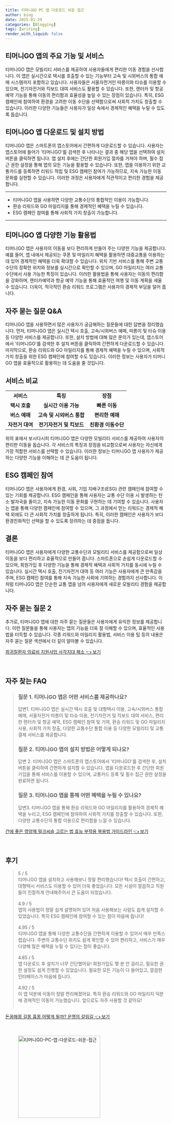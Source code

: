 ```yaml
---
title: 티머니GO PC 앱 다운로드 쉬운 접근
author: bing
date: 2025-01-29
categories: [Blogging]
tags: [writing]
render_with_liquid: false
---
```



<h2 id='주요 기능 및 서비스'>티머니GO 앱의 주요 기능 및 서비스</h2>

<p>티머니GO 앱은 모빌리티 서비스를 제공하여 사용자들에게 편리한 이동 경험을 선사합니다. 이 앱은 실시간으로 택시를 호출할 수 있는 기능부터 고속 및 시외버스의 통합 예매 시스템까지 포함하고 있습니다. 사용자들은 서울자전거인 따릉이와 타슈를 이용할 수 있으며, 전기자전거와 킥보드 대여 서비스도 활용할 수 있습니다. 또한, 렌터카 및 항공 예약 기능을 통해 이동의 편리함과 효율성을 높일 수 있는 장점이 있습니다. 특히, ESG 캠페인에 참여하여 환경을 고려한 이동 수단을 선택함으로써 사회적 가치도 창출할 수 있습니다. 이러한 다양한 기능들은 사용자가 일상 속에서 경제적인 혜택을 누릴 수 있도록 돕습니다.</p>

<h2 id='앱 다운로드 및 설치 방법'>티머니GO 앱 다운로드 및 설치 방법</h2>

<p>티머니GO 앱은 스마트폰의 앱스토어에서 간편하게 다운로드할 수 있습니다. 사용자는 앱스토어에 들어가 '티머니GO'를 검색한 후 나타나는 결과 중 해당 앱을 선택하여 설치 버튼을 클릭하면 됩니다. 앱 설치 후에는 간단한 회원가입 절차를 거쳐야 하며, 필수 접근 권한 설정을 통해 앱의 모든 기능을 활용할 수 있습니다. 또한, 앱을 이용하기 위한 교통카드를 등록하면 리워드 적립 및 ESG 캠페인 참여가 가능하므로, 지속 가능한 이동 문화를 실현할 수 있습니다. 이러한 과정은 사용자에게 직관적이고 편리한 경험을 제공합니다.</p>

<hr />

<ul>
    <li>티머니GO 앱을 사용하면 다양한 교통수단의 통합적인 이용이 가능합니다.</li>
    <li>환승 리워드와 GO 마일리지를 통해 경제적인 혜택을 누릴 수 있습니다.</li>
    <li>ESG 캠페인 참여를 통해 사회적 가치 창출이 가능합니다.</li>
</ul>

<hr />

<h2 id='다양한 기능 활용법'>티머니GO 앱 다양한 기능 활용법</h2>

<p>티머니GO 앱은 사용자의 이동을 보다 편리하게 만들어 주는 다양한 기능을 제공합니다. 예를 들어, 앱 내에서 제공되는 쿠폰 및 마일리지 혜택을 활용하면 대중교통을 이용하는 데 있어 경제적인 혜택을 더욱 확대할 수 있습니다. 위치 기반 서비스를 통해 주변 교통수단의 정확한 위치와 정보를 실시간으로 확인할 수 있으며, GO 마일리지는 여러 교통수단에서 사용 가능한 특징이 있습니다. 이러한 활용법을 통해 사용자는 이동의 편리함을 강화하며, 렌터카예약과 항공 예약 기능을 통해 효율적인 여행 및 이동 계획을 세울 수 있습니다. 더욱이, 적극적인 환승 리워드 프로그램은 사용자의 경제적 부담을 덜어 줍니다.</p>

<h2 id='자주 묻는 질문'>자주 묻는 질문 Q&A</h2>

<p>티머니GO 앱을 사용하면서 많은 사용자가 궁금해하는 질문들에 대한 답변을 정리했습니다. 먼저, 티머니GO 앱은 실시간 택시 호출, 고속/시외버스 예매, 따릉이 및 타슈 이용 등 다양한 서비스를 제공합니다. 또한, 설치 방법에 대해 많은 문의가 있는데, 앱스토어에서 '티머니GO'를 검색한 후 설치 버튼을 클릭하여 간편하게 다운로드할 수 있습니다. 마지막으로, 환승 리워드와 GO 마일리지를 통해 경제적 혜택을 누릴 수 있으며, 사회적 가치 창출을 위한 ESG 캠페인에 참여할 수도 있습니다. 이러한 정보는 사용자가 티머니GO 앱을 효율적으로 활용하는 데 도움을 줄 것입니다.</p>

<h2 id='서비스 비교'>서비스 비교</h2>

<table>
    <tr>
        <td style="text-align: center; height: 17px;"><b>서비스</b></td>
        <td style="text-align: center; height: 17px;"><b>특징</b></td>
        <td style="text-align: center; height: 17px;"><b>장점</b></td>
    </tr>
    <tr>
        <td style="text-align: center; height: 17px;"><b>택시 호출</b></td>
        <td style="text-align: center; height: 17px;"><b>실시간 이용 가능</b></td>
        <td style="text-align: center; height: 17px;"><b>빠른 이동</b></td>
    </tr>
    <tr>
        <td style="text-align: center; height: 17px;"><b>버스 예매</b></td>
        <td style="text-align: center; height: 17px;"><b>고속 및 시외버스 통합</b></td>
        <td style="text-align: center; height: 17px;"><b>편리한 예매</b></td>
    </tr>
    <tr>
        <td style="text-align: center; height: 17px;"><b>자전거 대여</b></td>
        <td style="text-align: center; height: 17px;"><b>전기자전거 및 킥보드</b></td>
        <td style="text-align: center; height: 17px;"><b>친환경 이동수단</b></td>
    </tr>
</table>

<p>위의 표에서 보시다시피 티머니GO 앱은 다양한 모빌리티 서비스를 제공하여 사용자의 편리한 이동을 돕습니다. 각 서비스의 특징과 장점을 비교함으로써 사용자는 자신에게 가장 적합한 서비스를 선택할 수 있습니다. 이러한 정보는 티머니GO 앱 사용자가 제공하는 다양한 기능을 이해하는 데 큰 도움이 됩니다.</p>

<h2 id='ESG 캠페인 참여'>ESG 캠페인 참여</h2>

<p>티머니GO 앱은 사용자에게 환경, 사회, 기업 지배구조(ESG) 관련 캠페인에 참여할 수 있는 기회를 제공합니다. ESG 캠페인을 통해 사용자는 교통 수단 이용 시 발생하는 탄소 발자국을 줄이고, 지속 가능한 이동 문화를 구현하는 데 기여할 수 있습니다. 사용자는 앱을 통해 다양한 캠페인에 참여할 수 있으며, 그 과정에서 얻는 리워드는 경제적 혜택 외에도 더 큰 사회적 가치를 창출하게 됩니다. 특히, 이러한 캠페인은 사용자가 보다 환경친화적인 선택을 할 수 있도록 장려하는 데 중점을 둡니다.</p>

<h2 id='결론'>결론</h2>

<p>티머니GO 앱은 사용자에게 다양한 교통수단과 모빌리티 서비스를 제공함으로써 일상 이동을 보다 편리하고 효율적으로 만들어 줍니다. 스마트폰으로 손쉽게 다운로드할 수 있으며, 회원가입 후 다양한 기능을 통해 경제적 혜택과 사회적 가치를 동시에 누릴 수 있습니다. 실시간 택시 호출, 전기자전거 대여 등 여러 기능은 사용자에게 큰 만족감을 주며, ESG 캠페인 참여를 통해 지속 가능한 사회에 기여하는 경험까지 선사합니다. 이처럼 티머니GO 앱은 단순한 교통 앱을 넘어 사용자에게 새로운 모빌리티 경험을 제공합니다.</p>

<h2 id='자주 묻는 질문 2'>자주 묻는 질문 2</h2>

<p>추가로, 티머니GO 앱에 대한 자주 묻는 질문들은 사용자에게 유익한 정보를 제공합니다. 이런 질문들을 통해 사용자는 앱의 기능을 더욱 잘 이해할 수 있으며, 효율적인 사용법을 터득할 수 있습니다. 각종 리워드와 마일리지 활용법, 서비스 이용 팁 등의 내용은 자주 묻는 질문 섹션에서 더 깊이 알아볼 수 있습니다.</p>


<p><a class="click-button" title="희귀질환자 의료비 지원사업 사각지대 해소" href="https://adkhouse.github.io/posts/%ED%9D%AC%EA%B7%80%EC%A7%88%ED%99%98%EC%9E%90-%EC%9D%98%EB%A3%8C%EB%B9%84-%EC%A7%80%EC%9B%90%EC%82%AC%EC%97%85-%EC%82%AC%EA%B0%81%EC%A7%80%EB%8C%80-%ED%95%B4%EC%86%8C/" rel="dofollow">희귀질환자 의료비 지원사업 사각지대 해소 👈 보기</a></p><br>
<h2 id='자주_찾는_FAQ'>자주 찾는 FAQ</h2>
<div itemscope="" itemtype="https://schema.org/FAQPage"> 
<blockquote> 
<div itemscope="" itemprop="mainEntity" itemtype="https://schema.org/Question"> 
<h3 itemprop="name">질문 1. 티머니GO 앱은 어떤 서비스를 제공하나요?</h3> 
<div itemscope="" itemprop="acceptedAnswer" itemtype="https://schema.org/Answer"> 
<span itemprop="text"> 
<p>답변1. 티머니GO 앱은 실시간 택시 호출 및 대형택시 이용, 고속/시외버스 통합 예매, 서울자전거 따릉이 및 타슈 이용, 전기자전거 및 킥보드 대여 서비스, 편리한 렌터카 및 항공 예약, ESG 캠페인 참여 및 기여, 환승 리워드 및 GO 마일리지 사용, 사회적 가치 창출, 다양한 교통수단 통합 이용 등 다양한 모빌리티 및 교통 결제 서비스를 제공합니다.</p> 
</span> 
</div> 
</div> 
<div itemscope="" itemprop="mainEntity" itemtype="https://schema.org/Question"> 
<h3 itemprop="name">질문 2. 티머니GO 앱의 설치 방법은 어떻게 되나요?</h3> 
<div itemscope="" itemprop="acceptedAnswer" itemtype="https://schema.org/Answer"> 
<span itemprop="text"> 
<p>답변 2. 티머니GO 앱은 스마트폰의 앱스토어에서 '티머니GO'를 검색한 후, 설치 버튼을 클릭하여 간편하게 설치할 수 있습니다. 앱을 다운로드한 후 간단한 회원가입을 통해 서비스를 이용할 수 있으며, 교통카드 등록 및 필수 접근 권한 설정을 완료하면 됩니다.</p> 
</span> 
</div> 
</div> 
<div itemscope="" itemprop="mainEntity" itemtype="https://schema.org/Question"> 
<h3 itemprop="name">질문 3. 티머니GO 앱을 통해 어떤 혜택을 누릴 수 있나요?</h3> 
<div itemscope="" itemprop="acceptedAnswer" itemtype="https://schema.org/Answer"> 
<span itemprop="text"> 
<p>답변3. 티머니GO 앱을 통해 환승 리워드와 GO 마일리지를 활용하여 경제적 혜택을 누리고, ESG 캠페인에 참여하여 사회적 가치를 창출할 수 있습니다. 또한, 다양한 교통수단의 통합 이용으로 편리함을 느낄 수 있습니다.</p> 
</span> 
</div> 
</div> 
</blockquote> 
</div>
<p><a class="click-button" title="간에 좋은 영양제 밀크씨슬 고르는 법 효능 부작용 복용법 가이드라인" href="https://adkhouse.github.io/posts/%EA%B0%84%EC%97%90-%EC%A2%8B%EC%9D%80-%EC%98%81%EC%96%91%EC%A0%9C-%EB%B0%80%ED%81%AC%EC%94%A8%EC%8A%AC-%EA%B3%A0%EB%A5%B4%EB%8A%94-%EB%B2%95-%ED%9A%A8%EB%8A%A5-%EB%B6%80%EC%9E%91%EC%9A%A9-%EB%B3%B5%EC%9A%A9%EB%B2%95-%EA%B0%80%EC%9D%B4%EB%93%9C%EB%9D%BC%EC%9D%B8/" rel="dofollow">간에 좋은 영양제 밀크씨슬 고르는 법 효능 부작용 복용법 가이드라인 👈 보기</a></p><br>
<h2 id='후기'>후기</h2>
<div itemscope itemtype="https://schema.org/Product">
  <blockquote>
  <div itemprop="review" itemscope itemtype="https://schema.org/Review">
      <div itemprop="reviewRating" itemscope itemtype="https://schema.org/Rating"> <span itemprop="ratingValue">5</span> / <span itemprop="bestRating">5</span> </div>
      <span itemprop="reviewBody">티머니GO 앱을 설치하고 사용해보니 정말 편리했습니다! 택시 호출이 간편하고, 대형택시 서비스도 이용할 수 있어 더욱 좋았습니다. 모든 시설이 깔끔하고 직원들이 친절하게 안내해주어서 큰 도움이 되었습니다.</span>
  </div>
  <br>
  <div itemprop="review" itemscope itemtype="https://schema.org/Review">
      <div itemprop="reviewRating" itemscope itemtype="https://schema.org/Rating"> <span itemprop="ratingValue">4.9</span> / <span itemprop="bestRating">5</span> </div>
      <span itemprop="reviewBody">앱의 사용법이 정말 쉽게 설명되어 있어 처음 사용해보는 사람도 쉽게 설치할 수 있었습니다. 특히 ESG 캠페인에 참여할 수 있는 점이 마음에 듭니다!</span>
  </div>
  <br>
  <div itemprop="review" itemscope itemtype="https://schema.org/Review">
      <div itemprop="reviewRating" itemscope itemtype="https://schema.org/Rating"> <span itemprop="ratingValue">4.95</span> / <span itemprop="bestRating">5</span> </div>
      <span itemprop="reviewBody">티머니GO 앱을 통해 다양한 교통수단을 간편하게 이용할 수 있어서 매우 만족스럽습니다. 주변의 교통수단 위치도 쉽게 확인할 수 있어 편리하고, 서비스가 매우 다양해 많은 혜택을 누릴 수 있다는 점이 좋습니다.</span>
  </div>
  <br>
  <div itemprop="review" itemscope itemtype="https://schema.org/Review">
      <div itemprop="reviewRating" itemscope itemtype="https://schema.org/Rating"> <span itemprop="ratingValue">4.85</span> / <span itemprop="bestRating">5</span> </div>
      <span itemprop="reviewBody">앱 다운로드 후 설치가 너무 간단했어요! 회원가입도 몇 분 안 걸리고, 필요한 권한 설정도 쉽게 진행할 수 있었습니다. 필요한 모든 기능이 다 들어있고, 깔끔한 인터페이스가 마음에 듭니다.</span>
  </div>
  <br>
  <div itemprop="review" itemscope itemtype="https://schema.org/Review">
      <div itemprop="reviewRating" itemscope itemtype="https://schema.org/Rating"> <span itemprop="ratingValue">4.92</span> / <span itemprop="bestRating">5</span> </div>
      <span itemprop="reviewBody">이 앱 덕분에 이동이 정말 편리해졌어요. 특히 환승 리워드와 GO 마일리지 덕분에 경제적인 이동이 가능했습니다. 앞으로도 자주 사용할 것 같아요!</span>
  </div>
  <br>
  </blockquote>
</div>
<p><a class="click-button" title="돈꿈해몽 길몽 흉몽 어떻게 될까? 운명의 갈림길" href="https://adkhouse.github.io/posts/%EB%8F%88%EA%BF%88%ED%95%B4%EB%AA%BD-%EA%B8%B8%EB%AA%BD-%ED%9D%89%EB%AA%BD-%EC%96%B4%EB%96%BB%EA%B2%8C-%EB%90%A0%EA%B9%8C-%EC%9A%B4%EB%AA%85%EC%9D%98-%EA%B0%88%EB%A6%BC%EA%B8%B8/" rel="dofollow">돈꿈해몽 길몽 흉몽 어떻게 될까? 운명의 갈림길 👈 보기</a></p><br>
<figure class="image"><img src="https://adkhouse.github.io/assets/img/thumbnail/티머니GO-PC-앱-다운로드-쉬운-접근.webp" alt="티머니GO-PC-앱-다운로드-쉬운-접근" width="256" height="256"></figure>